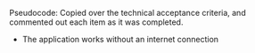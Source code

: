 Pseudocode: Copied over the technical acceptance criteria, and commented out each item as it was completed.

<!-- - Uses IndexedDB to create an object store and includes both GET and PUT methods -->

- The application works without an internet connection

<!-- - Automatically saves content inside the text editor when the DOM window is unfocused -->

  <!-- - Bundled with webpack -->

<!-- - Create a service worker with workbox that Caches static assets

  - Can be installed as a Progressive Web Application (This happens automatically once the service worker is going.) -->

  <!-- - The application should use babel in order to use async / await -->

  <!-- - Application must have a generated `manifest.json` using the `WebpackPwaManifest` plug-in -->
